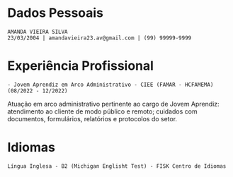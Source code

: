 # Dados Pessoais
    AMANDA VIEIRA SILVA
    23/03/2004 | amandavieira23.av@gmail.com | (99) 99999-9999

# Experiência Profissional
    - Jovem Aprendiz em Arco Administrativo - CIEE (FAMAR - HCFAMEMA) (08/2022 - 12/2022)
Atuação em arco administrativo pertinente ao cargo de Jovem Aprendiz: atendimento ao cliente
de modo público e remoto; cuidados com documentos, formulários, relatórios e protocolos do setor.

# Idiomas
    Língua Inglesa - B2 (Michigan Englisht Test) - FISK Centro de Idiomas 